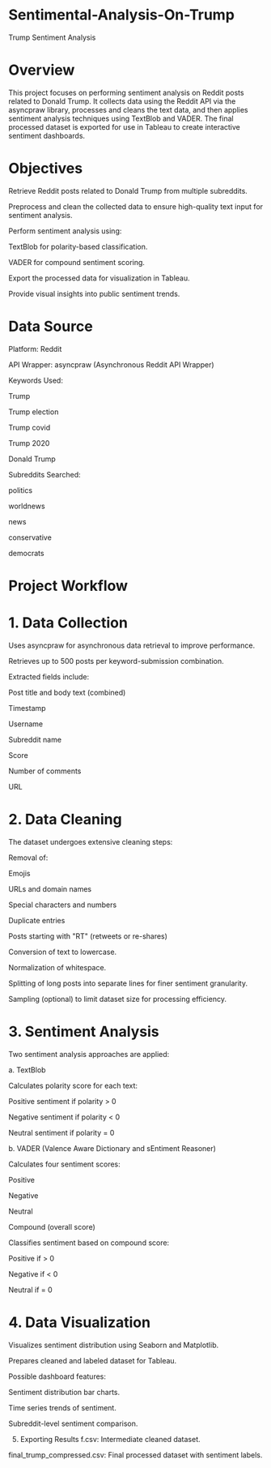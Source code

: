 # Sentimental-Analysis-On-Trump
Trump Sentiment Analysis
# Overview
This project focuses on performing sentiment analysis on Reddit posts related to Donald Trump.
It collects data using the Reddit API via the asyncpraw library, processes and cleans the text data, and then applies sentiment analysis techniques using TextBlob and VADER.
The final processed dataset is exported for use in Tableau to create interactive sentiment dashboards.

# Objectives
Retrieve Reddit posts related to Donald Trump from multiple subreddits.

Preprocess and clean the collected data to ensure high-quality text input for sentiment analysis.

Perform sentiment analysis using:

TextBlob for polarity-based classification.

VADER for compound sentiment scoring.

Export the processed data for visualization in Tableau.

Provide visual insights into public sentiment trends.

# Data Source
Platform: Reddit

API Wrapper: asyncpraw (Asynchronous Reddit API Wrapper)

Keywords Used:

Trump

Trump election

Trump covid

Trump 2020

Donald Trump

Subreddits Searched:

politics

worldnews

news

conservative

democrats

# Project Workflow
# 1. Data Collection

Uses asyncpraw for asynchronous data retrieval to improve performance.

Retrieves up to 500 posts per keyword-submission combination.

Extracted fields include:

Post title and body text (combined)

Timestamp

Username

Subreddit name

Score

Number of comments

URL

# 2. Data Cleaning
The dataset undergoes extensive cleaning steps:

Removal of:

Emojis

URLs and domain names

Special characters and numbers

Duplicate entries

Posts starting with "RT" (retweets or re-shares)

Conversion of text to lowercase.

Normalization of whitespace.

Splitting of long posts into separate lines for finer sentiment granularity.

Sampling (optional) to limit dataset size for processing efficiency.

# 3. Sentiment Analysis
Two sentiment analysis approaches are applied:

a. TextBlob

Calculates polarity score for each text:

Positive sentiment if polarity > 0

Negative sentiment if polarity < 0

Neutral sentiment if polarity = 0

b. VADER (Valence Aware Dictionary and sEntiment Reasoner)

Calculates four sentiment scores:

Positive

Negative

Neutral

Compound (overall score)

Classifies sentiment based on compound score:

Positive if > 0

Negative if < 0

Neutral if = 0

# 4. Data Visualization
Visualizes sentiment distribution using Seaborn and Matplotlib.

Prepares cleaned and labeled dataset for Tableau.

Possible dashboard features:

Sentiment distribution bar charts.

Time series trends of sentiment.

Subreddit-level sentiment comparison.

5. Exporting Results
f.csv: Intermediate cleaned dataset.

final_trump_compressed.csv: Final processed dataset with sentiment labels.

